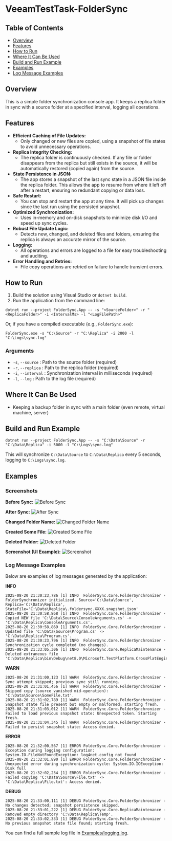 # VeeamTestTask-FolderSync

## Table of Contents
- [Overview](#overview)
- [Features](#features)
- [How to Run](#how-to-run)
- [Where It Can Be Used](#where-it-can-be-used)
- [Build and Run Example](#build-and-run-example)
- [Examples](#examples)
- [Log Message Examples](#log-message-examples)


## Overview
This is a simple folder synchronization console app.
It keeps a replica folder in sync with a source folder at a specified interval, logging all operations.

## Features
- **Efficient Caching of File Updates:**
	- Only changed or new files are copied, using a snapshot of file states to avoid unnecessary operations.
- **Replica Integrity Checking:**
	- The replica folder is continuously checked. If any file or folder disappears from the replica but still exists in the source, it will be automatically restored (copied again) from the source.
- **State Persistence in JSON:**
	- The app stores a snapshot of the last sync state in a JSON file inside the replica folder. This allows the app to resume from where it left off after a restart, ensuring no redundant copying or data loss.
- **Safe Restart:**
	- You can stop and restart the app at any time. It will pick up changes since the last run using the persisted snapshot.
- **Optimized Synchronization:**
	- Uses in-memory and on-disk snapshots to minimize disk I/O and speed up sync cycles.
- **Robust File Update Logic:**
	- Detects new, changed, and deleted files and folders, ensuring the replica is always an accurate mirror of the source.
- **Logging:**
	- All operations and errors are logged to a file for easy troubleshooting and auditing.
- **Error Handling and Retries:**
	- File copy operations are retried on failure to handle transient errors.


## How to Run
1. Build the solution using Visual Studio or `dotnet build`.
2. Run the application from the command line:

```
dotnet run --project FolderSync.App -- -s "<SourceFolder>" -r "<ReplicaFolder>" -i <IntervalMs> -l "<LogFilePath>"
```

Or, if you have a compiled executable (e.g., `FolderSync.exe`):

```
FolderSync.exe -s "C:\Source" -r "C:\Replica" -i 2000 -l "C:\Logs\sync.log"
```

### Arguments
- `-s`, `--source`   : Path to the source folder (required)
- `-r`, `--replica`  : Path to the replica folder (required)
- `-i`, `--interval` : Synchronization interval in milliseconds (required)
- `-l`, `--log`      : Path to the log file (required)

## Where It Can Be Used
- Keeping a backup folder in sync with a main folder (even remote, virtual machine, server)

## Build and Run Example

```
dotnet run --project FolderSync.App -- -s "C:\Data\Source" -r "C:\Data\Replica" -i 5000 -l "C:\Logs\sync.log"
```


This will synchronize `C:\Data\Source` to `C:\Data\Replica` every 5 seconds, logging to `C:\Logs\sync.log`.


## Examples

### Screenshots

**Before Sync:**
![Before Sync](Examples/BeforeSync.png)

**After Sync:**
![After Sync](Examples/AfterSync.png)

**Changed Folder Name:**
![Changed Folder Name](Examples/ChangedFolderName.png)

**Created Some File:**
![Created Some File](Examples/CreatedSomeFile.png)

**Deleted Folder:**
![Deleted Folder](Examples/DeletedFolder.png)

**Screenshot (UI Example):**
![Screenshot](Examples/Screenshot%202025-08-20%20213139.png)



### Log Message Examples

Below are examples of log messages generated by the application:

**INFO**
```
2025-08-20 21:30:23,786 [1] INFO  FolderSync.Core.FolderSynchronizer - FolderSynchronizer initialized. Source='C:\Data\Source', Replica='C:\Data\Replica', StateFile='C:\Data\Replica\.foldersync.XXXX.snapshot.json'
2025-08-20 21:30:58,868 [1] INFO  FolderSync.Core.FolderSynchronizer - Copied NEW file 'C:\Data\Source\ConsoleArguments.cs' -> 'C:\Data\Replica\ConsoleArguments.cs'.
2025-08-20 21:30:58,869 [1] INFO  FolderSync.Core.FolderSynchronizer - Updated file 'C:\Data\Source\Program.cs' -> 'C:\Data\Replica\Program.cs'.
2025-08-20 21:30:23,796 [1] INFO  FolderSync.Core.FolderSynchronizer - Synchronization cycle completed (no changes).
2025-08-20 21:33:05,306 [1] INFO  FolderSync.Core.ReplicaMaintenance - Deleted extraneous file 'C:\Data\Replica\bin\Debug\net8.0\Microsoft.TestPlatform.CrossPlatEngine.dll'.
```

**WARN**
```
2025-08-20 21:31:00,123 [1] WARN  FolderSync.Core.FolderSynchronizer - Sync attempt skipped; previous sync still running.
2025-08-20 21:31:01,456 [1] WARN  FolderSync.Core.FolderSynchronizer - Skipped copy (source vanished mid-operation): 'C:\Data\Source\SomeFile.txt'.
2025-08-20 21:31:02,789 [1] WARN  FolderSync.Core.FolderSynchronizer - Snapshot state file present but empty or malformed; starting fresh.
2025-08-20 21:31:03,012 [1] WARN  FolderSync.Core.FolderSynchronizer - Failed to load previous snapshot state: Unexpected token. Starting fresh.
2025-08-20 21:31:04,345 [1] WARN  FolderSync.Core.FolderSynchronizer - Failed to persist snapshot state: Access denied.
```

**ERROR**
```
2025-08-20 21:32:00,567 [1] ERROR FolderSync.Core.FolderSynchronizer - Exception during logging configuration: System.IO.FileNotFoundException: log4net.config not found
2025-08-20 21:32:01,890 [1] ERROR FolderSync.Core.FolderSynchronizer - Unexpected error during synchronization cycle: System.IO.IOException: Disk full
2025-08-20 21:32:02,234 [1] ERROR FolderSync.Core.FolderSynchronizer - Failed copying 'C:\Data\Source\File.txt' -> 'C:\Data\Replica\File.txt': Access denied.
```

**DEBUG**
```
2025-08-20 21:33:00,111 [1] DEBUG FolderSync.Core.FolderSynchronizer - No changes detected; snapshot persistence skipped.
2025-08-20 21:33:01,222 [1] DEBUG FolderSync.Core.ReplicaMaintenance - Removed empty directory 'C:\Data\Replica\Temp'.
2025-08-20 21:33:02,333 [1] DEBUG FolderSync.Core.FolderSynchronizer - No previous snapshot state file found; starting fresh.
```

You can find a full sample log file in [Examples/logging.log](Examples/logging.log).

